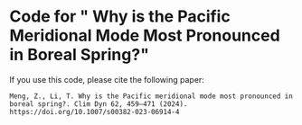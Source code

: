 # Code for " Why is the Pacific Meridional Mode Most Pronounced in Boreal Spring?"

If you use this code, please cite the following paper:
```
Meng, Z., Li, T. Why is the Pacific meridional mode most pronounced in boreal spring?. Clim Dyn 62, 459–471 (2024). https://doi.org/10.1007/s00382-023-06914-4
```